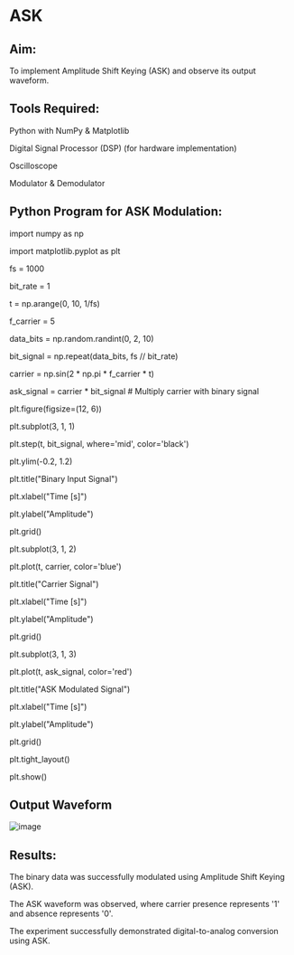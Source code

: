 # ASK
## Aim:
To implement Amplitude Shift Keying (ASK) and observe its output waveform.

## Tools Required:
Python with NumPy & Matplotlib

 Digital Signal Processor (DSP) (for hardware implementation)

Oscilloscope

Modulator & Demodulator

## Python Program for ASK Modulation:
import numpy as np

import matplotlib.pyplot as plt

fs = 1000

bit_rate = 1

t = np.arange(0, 10, 1/fs)

f_carrier = 5

data_bits = np.random.randint(0, 2, 10)

bit_signal = np.repeat(data_bits, fs // bit_rate)

carrier = np.sin(2 * np.pi * f_carrier * t)

ask_signal = carrier * bit_signal # Multiply carrier with binary signal

plt.figure(figsize=(12, 6))

plt.subplot(3, 1, 1)

plt.step(t, bit_signal, where='mid', color='black')

plt.ylim(-0.2, 1.2)

plt.title("Binary Input Signal")

plt.xlabel("Time [s]")

plt.ylabel("Amplitude")

plt.grid()

plt.subplot(3, 1, 2)

plt.plot(t, carrier, color='blue')

plt.title("Carrier Signal")

plt.xlabel("Time [s]")

plt.ylabel("Amplitude")

plt.grid()

plt.subplot(3, 1, 3)

plt.plot(t, ask_signal, color='red')

plt.title("ASK Modulated Signal")

plt.xlabel("Time [s]")

plt.ylabel("Amplitude")

plt.grid()

plt.tight_layout()

plt.show()

## Output Waveform
![image](https://github.com/user-attachments/assets/e3c81a19-8f05-4cda-a2de-2c3153b48104)
## Results:
The binary data was successfully modulated using Amplitude Shift Keying (ASK).

The ASK waveform was observed, where carrier presence represents '1' and absence represents '0'.

The experiment successfully demonstrated digital-to-analog conversion using ASK.
